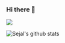 ### Hi there 👋
![](https://komarev.com/ghpvc/?username=sejalrastogi&color=47ccb3) 
<!--
**sejalrastogi/sejalrastogi** is a ✨ _special_ ✨ repository because its `README.md` (this file) appears on your GitHub profile.

Here are some ideas to get you started:

- 🔭 I’m currently working on ...
- 🌱 I’m currently learning ...
- 👯 I’m looking to collaborate on ...
- 🤔 I’m looking for help with ...
- 💬 Ask me about ...
- 📫 How to reach me: ...
- 😄 Pronouns: ...
- ⚡ Fun fact: ...
-->
![Sejal's github stats](https://github-readme-stats.vercel.app/api?username=sejalrastogi&show_icons=true&theme=prussian)
